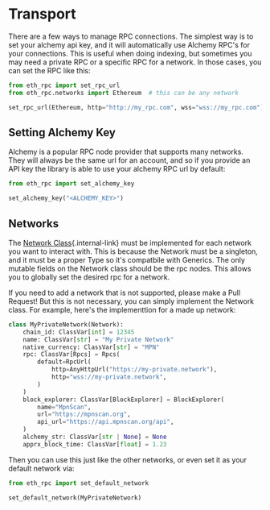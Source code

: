 # Transport

There are a few ways to manage RPC connections.  The simplest way is to set your alchemy api key, and it will automatically use Alchemy RPC's for your connections.  This is useful when doing indexing, but sometimes you may need a private RPC or a specific RPC for a network.  In those cases, you can set the RPC like this:

```python
from eth_rpc import set_rpc_url
from eth_rpc.networks import Ethereum  # this can be any network

set_rpc_url(Ethereum, http="http://my_rpc.com", wss="wss://my_rpc.com")
```

## Setting Alchemy Key

Alchemy is a popular RPC node provider that supports many networks.  They will always be the same url for an account, and so if you provide an API key the library is able to use your alchemy RPC url by default:

```python
from eth_rpc import set_alchemy_key

set_alchemy_key("<ALCHEMY_KEY>")
```

## Networks

The [Network Class](/api/network/){.internal-link} must be implemented for each network you want to interact with.  This is because the Network must be a singleton, and it must be a proper Type so it's compatbile with Generics.  The only mutable fields on the Network class should be the rpc nodes.  This allows you to globally set the desired rpc for a network.

If you need to add a network that is not supported, please make a Pull Request!  But this is not necessary, you can simply implement the Network class.  For example, here's the implementtion for a made up network:

```python
class MyPrivateNetwork(Network):
    chain_id: ClassVar[int] = 12345
    name: ClassVar[str] = "My Private Network"
    native_currency: ClassVar[str] = "MPN"
    rpc: ClassVar[Rpcs] = Rpcs(
        default=RpcUrl(
            http=AnyHttpUrl("https://my-private.network"),
            http="wss://my-private.network",
        )
    )
    block_explorer: ClassVar[BlockExplorer] = BlockExplorer(
        name="MpnScan",
        url="https://mpnscan.org",
        api_url="https://api.mpnscan.org/api",
    )
    alchemy_str: ClassVar[str | None] = None
    apprx_block_time: ClassVar[float] = 1.23
```

Then you can use this just like the other networks, or even set it as your default network via:

```python
from eth_rpc import set_default_network

set_default_network(MyPrivateNetwork)
```
